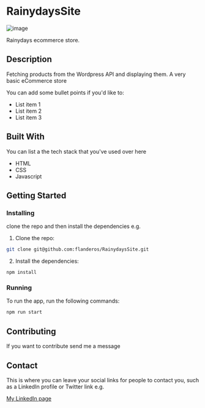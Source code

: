 # RainydaysSite

![image](https://user-images.githubusercontent.com/24903009/218561149-891ece0d-d323-4fdc-8928-1157e8f30736.png)


Rainydays ecommerce store. 

## Description

Fetching products from the Wordpress API and displaying them. A very basic eCommerce store

You can add some bullet points if you'd like to:

- List item 1
- List item 2
- List item 3

## Built With

You can list a the tech stack that you've used over here

- HTML
- CSS
- Javascript

## Getting Started

### Installing

clone the repo and then install the dependencies e.g.

1. Clone the repo:

```bash
git clone git@github.com:flanderos/RainydaysSite.git
```

2. Install the dependencies:

```
npm install
```

### Running

To run the app, run the following commands:

```bash
npm run start
```

## Contributing

If you want to contribute send me a message

## Contact

This is where you can leave your social links for people to contact you, such as a LinkedIn profile or Twitter link e.g.

[My LinkedIn page](https://www.linkedin.com/in/anders-hellerud-64a809209/)


